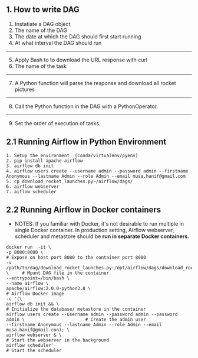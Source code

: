 ## 1. How to write DAG

1. Instatiate a DAG object
2. The name of the DAG
3. The date at which the DAG should first start running
4. At what interval the DAG should run

---

5. Apply Bash to to download the URL response with curl
6. The name of the task

---

7. A Python function will parse the response and download all rocket pictures

---

8. Call the Python function in the DAG with a PythonOperator.

---

9. Set the order of execution of tasks.

## 2.1 Running Airflow in Python Environment

```
1. Setup the environment  (conda/virtualenv/pyenv)
2. pip install apache-airflow
3. airflow db init
4. airflow users create --username admin --password admin --firstname Anonymous --lastname Admin --role Admin --email musa.hanif@gmail.com
5. cp download_rocket_launches.py~/airflow/dags/
6. airflow webserver
7. aiflow scheduler

```

## 2.2 Running Airflow in Docker containers

- NOTES:
  If you familiar with Docker, it's not desirable to run multiple in single Docker container. In production setting, Airflow webserver, scheduler and metastore should be **run in separate Docker containers.**

```
docker run  -it \
-p 8080:8080 \                                                                                  # Expose on host port 8080 to the container port 8080
-v /path/to/dag/download_rocket_launches.py:/opt/airflow/dags/download_rocket_launches.py \     # Mpunt DAG file in the container
--entrypoint=/bin/bash \
--name airflow \
apache/airflow:2.0.0-python3.8 \                                                                # Airflow Docker image
-c '(\
airflow db init && \                                                                            # Initialize the database/ metastore in the container
airflow users create --username admin --password admin --password admin \                       # Create the admin user
--firstname Anonymous --lastname Admin --role Admin --email musa.hanif@gmail.con); \
airflow webserver & \                                                                           # Start the webserver in the background
airflow scheduler'                                                                              # Start the scheduler
```
